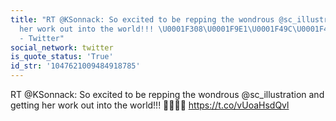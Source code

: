 ```yaml
---
title: "RT @KSonnack: So excited to be repping the wondrous @sc_illustration and getting
  her work out into the world!!! \U0001F308\U0001F9E1\U0001F49C\U0001F49B https://t.co/vUoaHsdQvl
  - Twitter"
social_network: twitter
is_quote_status: 'True'
id_str: '1047621009484918785'
---
```


RT @KSonnack: So excited to be repping the wondrous @sc_illustration and getting her work out into the world!!! 🌈🧡💜💛 https://t.co/vUoaHsdQvl